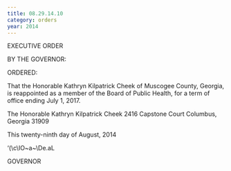 ```yaml
---
title: 08.29.14.10
category: orders
year: 2014
---
```

 

EXECUTIVE ORDER

BY THE GOVERNOR:

ORDERED:

That the Honorable Kathryn Kilpatrick Cheek of Muscogee
County, Georgia, is reappointed as a member of the Board of Public
Health, for a term of office ending July 1, 2017.

The Honorable Kathryn Kilpatrick Cheek
2416 Capstone Court
Columbus, Georgia 31909

This twenty-ninth day of August, 2014

‘(\c\IO~a~\De.aL

GOVERNOR

